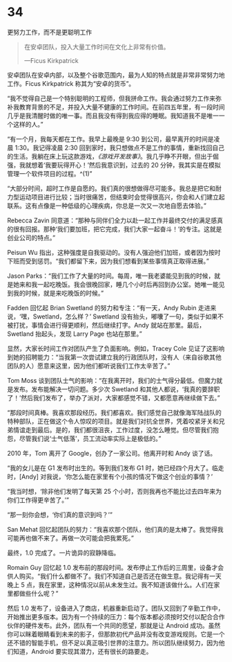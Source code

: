 # 34

更努力工作，而不是更聪明工作

> 在安卓团队，投入大量工作时间在文化上非常有价值。
> 
> —Ficus Kirkpatrick

安卓团队在安卓内部，以及整个谷歌范围内，最为人知的特点就是非常非常努力地工作。Ficus Kirkpatrick 称其为“安卓的货币”。

“我不觉得自己是一个特别聪明的工程师，但我拼命工作。我会通过努力工作来弥补我教育背景的不足，并投入大量不健康的工作时间。在前四五年里，有一段时间几乎是我清醒时做的唯一事。而且我没有得到我应得的睡眠。我知道我不是唯一一个这样的人。”

“有一个月，我每天都在工作。我早上最晚是 9:30 到公司，最早离开的时间是凌晨 1:30。我记得凌晨 2:30 回到家时，我只想做点不是工作的事情，重新找回自己的生活。我躺在床上玩这款游戏，*《游戏开发故事》*。我几乎睁不开眼，但出于倔强，我就想着‘我要玩得开心！’然后我意识到，过去的 20 分钟，我其实是在模拟管理一个软件项目的过程。^(1)”

“大部分时间，超时工作是自愿的。我们真的很想做得尽可能多。我总是把它和耐力型运动项目进行比较；当时很痛苦，但结束时会觉得很高兴，你会和人们建立起联系。这有点像是一种低级的心理疾病，你总是一次又一次地自愿去体验。”

Rebecca Zavin 同意道：“那种与同伴们全力以赴一起工作并最终交付的满足感真的很有回报。那种‘我们要加班，把它完成，我们大家一起奋斗！’的专注。这就是创业公司的特点。”

Peisun Wu 指出，这种强度是自我驱动的。没有人强迫他们加班，或者因为按时下班而受到惩罚。“我们都留下来，因为我们想看到某些事情真正取得进展。”

Jason Parks：“我们工作了大量的时间。每周，唯一我老婆能见到我的时候，就是她来和我一起吃晚饭。我会很晚回家，睡几个小时后再回到办公室。她唯一能见到我的时候，就是来吃晚饭的时候。”

Fadden 回忆起 Brian Swetland 的努力和专注：“有一天，Andy Rubin 走进来说，‘嘿，Swetland，怎么样？’ Swetland 没有抬头，嘟囔了一句，类似于如果不被打扰，事情会进行得更顺利，然后继续打字。Andy 就站在那里。最后，Swetland 抬起头，发现 Larry Page 也站在那里。”

显然，大家长时间工作对团队产生了负面影响。例如，Tracey Cole 见证了这影响到她的招聘能力：“当我第一次尝试建立我的行政团队时，没有人（来自谷歌其他团队的人）愿意来这里，因为他们都听说我们工作太辛苦了。”

Tom Moss 谈到团队士气的影响：“在我离开时，我们的士气得分最低。但魔力就是发布。发布能解决一切问题。多少次 Swetland 和其他人都说，‘我真的要辞职了！’然后我们发布了，举办了派对，大家都感觉不错，又都愿意再继续做下去。”

“那段时间真棒。我喜欢那段经历。我们都喜欢。我们感觉自己就像海军陆战队的特种部队，正在做这个令人惊叹的项目。就是我们对抗全世界，凭着咬紧牙关和兄弟情谊走到最后。是的，我们都很沮丧，工作过度，没怎么睡觉。但尽管我们抱怨，尽管我们说‘士气低落’，员工流动率实际上是极低的。”

2010 年，Tom 离开了 Google，创办了一家公司。他离开时和 Andy 谈了话。

“我的女儿是在 G1 发布时出生的。等到我们发布 G1 时，她已经四个月大了。临走时，[Andy] 对我说，‘你怎么能在家里有个小孩的情况下做这个创业的事情？’

“我当时想，‘除非他们发明了每天第 25 个小时，否则我再也不能比过去四年来为你们工作得更辛苦了。’”

“那一刻你会想，‘你们真的意识到吗？’”

San Mehat 回忆起团队的努力：“我喜欢那个团队，他们真的是太棒了。我觉得我可能再也做不来了。再做一次可能会把我累死。”

最终，1.0 完成了。一片诡异的寂静降临。

Romain Guy 回忆起 1.0 发布前的那段时间。发布停止工作后的三周里，设备才会供人购买。“我们什么都做不了。我们不知道自己是否还在做生意。我记得有一天晚上 5 点，我在家里，这种情况以前从未发生过。我不知道该做什么。人们在家里都做些什么呢？”

然后 1.0 发布了，设备进入了商店，机器重新启动了。团队又回到了辛勤工作中，开始推出更多版本。因为有一个持续的压力：每个版本都必须按时交付以配合合作伙伴的硬件发布。此外，团队有一个共同的愿望，那就是让 Android 成功。虽然你可以眯着眼睛看到未来的影子，但那款初代产品并没有改变游戏规则。它是一个还不错的智能手机，但不足以真正吸引世界的注意力。所以团队继续努力，因为他们知道，Android 要实现其潜力，还有很长的路要走。
